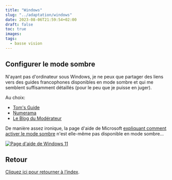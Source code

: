 ```yaml
---
title: "Windows"
slug: "../adaptation/windows"
date: 2023-08-06T21:59:54+02:00
draft: false
toc: true
images:
tags:
  - basse vision
---
```


## Configurer le mode sombre
N'ayant pas d'ordinateur sous Windows, je ne peux que partager des liens vers des guides francophones disponibles en mode sombre et qui me semblent suffisamment détaillés (pour le peu que je puisse en juger).

Au choix:
* [Tom's Guide](https://www.tomsguide.fr/windows-11-mode-sombre-a-quoi-sert-il-et-comment-lactiver/)
* [Numerama](https://www.numerama.com/tech/744653-comment-activer-le-mode-sombre-sur-windows-11.html)
* [Le Blog du Modérateur](https://www.blogdumoderateur.com/comment-activer-dark-mode-windows-11/)

De manière assez ironique, la page d'aide de Microsoft [expliquant comment activer le mode sombre](https://support.microsoft.com/fr-fr/windows/rencontrez-windows-11-une-toute-nouvelle-apparence-f6c077d6-acf1-49bf-9be5-ca2f64c594ed) n'est elle-même pas disponible en mode sombre...

[![Page d'aide de Windows 11](/vision/windows11-support-site.png)](https://support.microsoft.com/fr-fr/windows/rencontrez-windows-11-une-toute-nouvelle-apparence-f6c077d6-acf1-49bf-9be5-ca2f64c594ed)

## Retour
[Cliquez ici pour retourner à l’index](..).